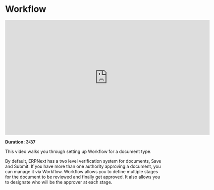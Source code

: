 <!-- add-breadcrumbs -->
# Workflow

<iframe width="660" height="371" src="https://www.youtube.com/embed/yObJUg9FxFs" frameborder="0" allowfullscreen></iframe>

**Duration: 3:37**

This video walks you through setting up Workflow for a document type.

By default, ERPNext has a two level verification system for documents, Save and Submit. If you have more than one authority approving a document, you can manage it via Workflow. Workflow allows you to define multiple stages for the document to be reviewed and finally get approved. It also allows you to designate who will be the approver at each stage.